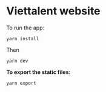 # Viettalent website

To run the app:

```
yarn install
```

Then

```
yarn dev
```

**To export the static files:**

```
yarn export
```
